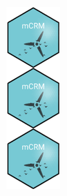 
<!-- badges: start -->
<div class="container-fluid">
  <div class="row">
    <div class="col-3">
      <img src='images/hexSticker.png' align="center" height="139" />      
    </div>
    <div class="col-3">
      <img src='images/hexSticker.png' align="center" height="139" />      
    </div>
    <div class="col-3">
      <img src='images/hexSticker.png' align="center" height="139" />      
    </div>
  </div>
  
 </div>

<!-- badges: end -->
